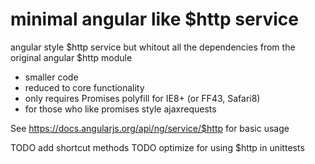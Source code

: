 # minimal angular like $http service
angular style $http service but whitout all the dependencies from the original angular $http module
- smaller code
- reduced to core functionality
- only requires Promises polyfill for IE8+ (or FF43, Safari8)
- for those who like promises style ajaxrequests

See https://docs.angularjs.org/api/ng/service/$http for basic usage

TODO add shortcut methods
TODO optimize for using $http in unittests